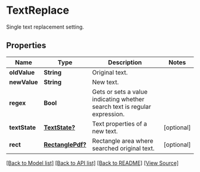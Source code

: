 # TextReplace
Single text replacement setting.

## Properties
Name | Type | Description | Notes
------------ | ------------- | ------------- | -------------
**oldValue** | **String** | Original text. | 
**newValue** | **String** | New text. | 
**regex** | **Bool** | Gets or sets a value indicating whether search text is regular expression. | 
**textState** | [**TextState?**](TextState.md) | Text properties of a new text. | [optional]
**rect** | [**RectanglePdf?**](RectanglePdf.md) | Rectangle area where searched original text. | [optional]

[[Back to Model list]](../README.md#documentation-for-models) [[Back to API list]](../README.md#documentation-for-api-endpoints) [[Back to README]](../README.md) [[View Source]](../src/models/TextReplace.ts)

